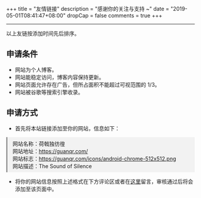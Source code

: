 +++
title = "友情链接"
description = "感谢你的关注与支持 ~"
date = "2019-05-01T08:41:47+08:00"
dropCap = false
comments = true
+++

---

以上友链按添加时间先后排序。

## 申请条件

+ 网站为个人博客。
+ 网站能稳定访问，博客内容保持更新。
+ 网站页面允许存在广告，但所占面积不能超过可视范围的 1/3。
+ 网站被谷歌等搜索引擎收录。

## 申请方式

+ 首先将本站链接添加至你的网站，信息如下：

<p class="note-default">
网站名称：荷戟独彷徨<br>
网站地址：<a href="../" target="_blank">https://guanqr.com/</a><br>
网站标志：<a href="../icons/android-chrome-512x512.png" target="_blank">https://guanqr.com/icons/android-chrome-512x512.png</a><br>
网站描述：The Sound of Silence</p>

+ 将你的网站信息按照上述格式在下方评论区或者在[这里](https://github.com/guanqr/blog/issues/5)留言，审核通过后将会添加至该页面中。

<style>
.note-default {
    text-align: left;
    padding: 0.5em 1em;
    border-left: 3px solid;
    background: hsl(0, 0%, 95%);
    border-left-color: hsl(0, 0%, 55%);
}
[data-theme="dark"] .note-default {
    background: hsl(0, 0%, 55%, 0.15);
    border-left-color: hsl(0, 0%, 55%);
}
</style>